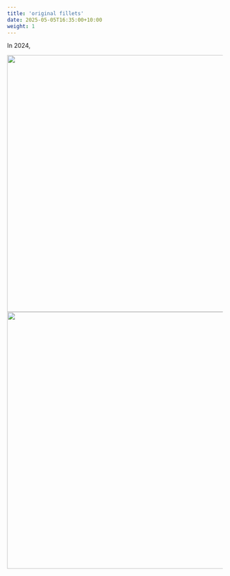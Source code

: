 ```yaml
---
title: 'original fillets'
date: 2025-05-05T16:35:00+10:00
weight: 1
---
```

In 2024, 

<img src="../images/fillet.jpg" width="600" />
<img src="../images/crispy.jpg" width="600" />
